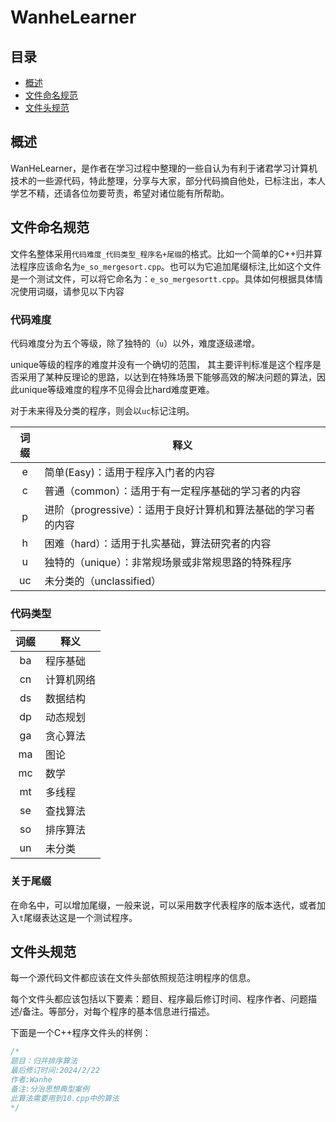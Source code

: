 # WanheLearner

## 目录

+ [概述](#abstract)
+ [文件命名规范](#filenameRule)
+ [文件头规范](#fileheadRule)

<a id="abstract"></a>

## 概述

WanHeLearner，是作者在学习过程中整理的一些自认为有利于诸君学习计算机技术的一些源代码，特此整理，分享与大家，部分代码摘自他处，已标注出，本人学艺不精，还请各位勿要苛责，希望对诸位能有所帮助。

<a id = "filenameRule"></a>

## 文件命名规范

文件名整体采用`代码难度_代码类型_程序名+尾缀`的格式。比如一个简单的C++归并算法程序应该命名为`e_so_mergesort.cpp`。也可以为它追加尾缀标注,比如这个文件是一个测试文件，可以将它命名为：`e_so_mergesortt.cpp`。具体如何根据具体情况使用词缀，请参见以下内容

### 代码难度

代码难度分为五个等级，除了独特的（`u`）以外，难度逐级递增。

unique等级的程序的难度并没有一个确切的范围， 其主要评判标准是这个程序是否采用了某种反理论的思路，以达到在特殊场景下能够高效的解决问题的算法，因此unique等级难度的程序不见得会比hard难度更难。

对于未来得及分类的程序，则会以`uc`标记注明。

|词缀|释义|
|:----:|----|
|e|简单(Easy)：适用于程序入门者的内容|
|c|普通（common）：适用于有一定程序基础的学习者的内容|
|p|进阶（progressive）：适用于良好计算机和算法基础的学习者的内容|
|h|困难（hard）：适用于扎实基础，算法研究者的内容|
|u|独特的（unique）：非常规场景或非常规思路的特殊程序|
|uc|未分类的（unclassified）|

### 代码类型

|词缀|释义|
|:----:|----|
|ba|程序基础|
|cn|计算机网络|
|ds|数据结构|
|dp|动态规划|
|ga|贪心算法|
|ma|图论|
|mc|数学|
|mt|多线程|
|se|查找算法|
|so|排序算法|
|un|未分类|

<a id="fileheadRule"> </a>

### 关于尾缀

在命名中，可以增加尾缀，一般来说，可以采用数字代表程序的版本迭代，或者加入`t`尾缀表达这是一个测试程序。

## 文件头规范

每一个源代码文件都应该在文件头部依照规范注明程序的信息。

每个文件头都应该包括以下要素：题目、程序最后修订时间、程序作者、问题描述/备注。等部分，对每个程序的基本信息进行描述。

下面是一个C++程序文件头的样例：

```C++
/*
题目：归并排序算法
最后修订时间:2024/2/22
作者:Wanhe
备注:分治思想典型案例
此算法需要用到10.cpp中的算法
*/
```
